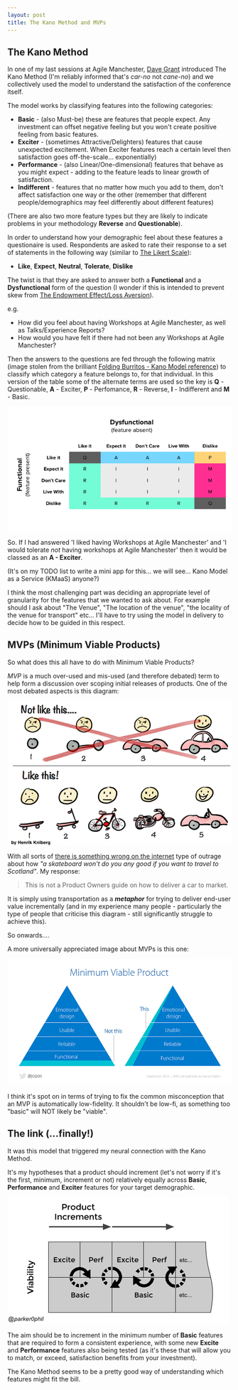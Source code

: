 ```yaml
---
layout: post
title: The Kano Method and MVPs
---
```


The Kano Method
----

In one of my last sessions at Agile Manchester, [Dave Grant](https://twitter.com/seize_the_dave) introduced The Kano Method (I'm reliably informed that's _car-no_ not _cane-no_) and we collectively used the model to understand the satisfaction of the conference itself.

The model works by classifying features into the following categories:

- **Basic** - (also Must-be) these are features that people expect. Any investment can offset negative feeling but you won't create positive feeling from basic features.
- **Exciter** - (sometimes Attractive/Delighters) features that cause unexpected excitement. When Exciter features reach a certain level then satisfaction goes off-the-scale... exponentially)
- **Performance** - (also Linear/One-dimensional) features that behave as you might expect - adding to the feature leads to linear growth of satisfaction.
- **Indifferent** - features that no matter how much you add to them, don't affect satisfaction one way or the other (remember that different people/demographics may feel differently about different features)

(There are also two more feature types but they are likely to indicate problems in your methodology **Reverse** and **Questionable**).

In order to understand how your demographic feel about these features a questionaire is used. Respondents are asked to rate their response to a set of statements in the following way (similar to [The Likert Scale](https://en.wikipedia.org/wiki/Likert_scale)):

- **Like**, **Expect**, **Neutral**, **Tolerate**, **Dislike**

The twist is that they are asked to answer both a  **Functional** and a **Dysfunctional** form of the question (I wonder if this is intended to prevent skew from [The Endowment Effect/Loss Aversion](https://en.wikipedia.org/wiki/Endowment_effect)).

e.g.

- How did you feel about having Workshops at Agile Manchester, as well as Talks/Experience Reports?
- How would you have felt if there had not been any Workshops at Agile Manchester?


Then the answers to the questions are fed through the following matrix (image stolen from the brilliant [Folding Burritos - Kano Model reference](http://foldingburritos.com/kano-model/)) to classify which category a feature belongs to, for that individual. In this version of the table some of the alternate terms are used so the key is **Q** - Questionable, **A** - Exciter, **P** - Perfomance, **R** - Reverse, **I** - Indifferent and **M** - Basic.


![](/img/posts/kano/EvalTable-Std.png)

So. If I had answered 'I liked having Workshops at Agile Manchester' and 'I would tolerate _not_ having workshops at Agile Manchester' then it would be classed as an **A - Exciter**.

(It's on my TODO list to write a mini app for this... we will see... Kano Model as a Service (KMaaS) anyone?)

I think the most challenging part was deciding an appropriate level of granularity for the features that we wanted to ask about. For example should I ask about "The Venue", "The location of the venue", "the locality of the venue for transport" etc... I'll have to try using the model in delivery to decide how to be guided in this respect.

MVPs (Minimum Viable Products)
----

So what does this all have to do with Minimum Viable Products?

*MVP* is a much over-used and mis-used (and therefore debated) term to help form a discussion over scoping initial releases of products. One of the most debated aspects is this diagram:


![](/img/posts/kano/mvphk.png)

With all sorts of [there is something wrong on the internet](https://xkcd.com/386/) type of outrage about how _"a skateboard won't do you any good if you want to travel to Scotland"_. My response:

> This is not a Product Owners guide on how to deliver a car to market.

It is simply using transportation as a _**metaphor**_ for trying to deliver end-user value incrementally (and in my experience many people - particularly the type of people that criticise this diagram - still significantly struggle to achieve this).

So onwards....

A more universally appreciated image about MVPs is this one:

![](/img/posts/kano/mvpthisnotthis.png)


I think it's spot on in terms of trying to fix the common misconception that an MVP is automatically low-fidelity. It shouldn't be low-fi, as something too "basic" will NOT likely be "viable".


The link (...finally!)
----

It was this model that triggered my neural connection with the Kano Method.

It's my hypotheses that a product should increment (let's not worry if it's the first, minimum, increment or not) relatively equally across **Basic**, **Performance** and **Exciter** features for your target demographic.

![](/img/posts/kano/kanomvp.png)

The aim should be to increment in the minimum number of **Basic** features that are required to form a consistent experience, with some new **Excite** and **Performance** features also being tested (as it's these that will allow you to match, or exceed, satisfaction benefits from your investment).

The Kano Method seems to be a pretty good way of understanding which features might fit the bill.









